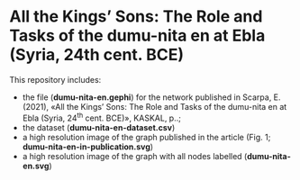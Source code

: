 # All the Kings’ Sons: The Role and Tasks of the dumu-nita en at Ebla (Syria, 24th cent. BCE) 

This repository includes:

* the file (**dumu-nita-en.gephi**) for the network published in Scarpa, E. (2021), «All the Kings’ Sons: The Role and Tasks of the dumu-nita en at Ebla (Syria, 24<sup>th</sup> cent. BCE)», KASKAL, p..;
* the dataset (**dumu-nita-en-dataset.csv**)
* a high resolution image of the graph published in the article (Fig. 1; **dumu-nita-en-in-publication.svg**)
* a high resolution image of the graph with all nodes labelled (**dumu-nita-en.svg**)